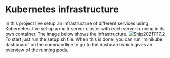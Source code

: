 # Kubernetes infrastructure
In this project I've setup an infrastructure of different services using Kubernetes. I've set up a multi-server cluster with each server running in its own container. The image below shows the infrastructure.
![Snip20211117_2](https://user-images.githubusercontent.com/55248029/142239189-9e10bc83-7c59-44c8-866d-26da9d7f6ebd.png)
To start just run the setup.sh file. When this is done, you can run 'minikube dashboard' on the commandline to go to the dasboard which gives an overview of the running pods.